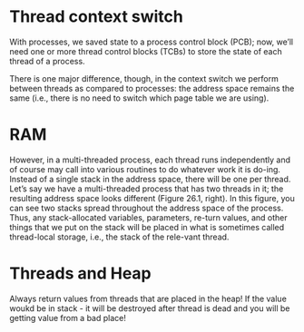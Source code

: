 #                Thread context switch

With processes, we saved state to a process control block (PCB); now, we’ll need one or more thread control blocks (TCBs) to store the state of each thread of a process. 

There is one major difference, though, in the context switch we perform between threads as compared to processes: the address space remains the same (i.e., there is no need to switch which page table we are using).

#                 RAM

However, in a multi-threaded process, each thread runs independently and of course may call into various routines to do whatever work it is do-ing. Instead of a single stack in the address space, there will be one per thread. Let’s say we have a multi-threaded process that has two threads in it; the resulting address space looks different (Figure 26.1, right).
In this figure, you can see two stacks spread throughout the address space of the process. Thus, any stack-allocated variables, parameters, re-turn values, and other things that we put on the stack will be placed in what is sometimes called thread-local storage, i.e., the stack of the rele-vant thread.

#               Threads and Heap

Always return values from threads that are placed in the heap! If the value woukd be in stack - it will be destroyed after thread is dead and you will be getting value from a bad place! 